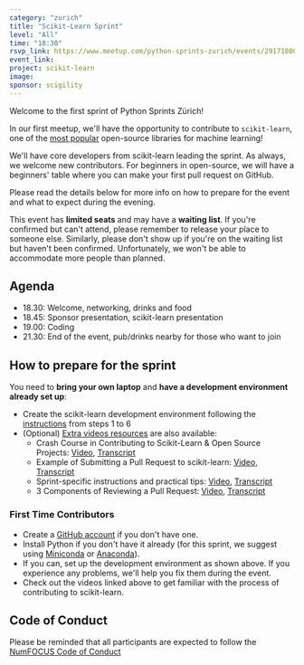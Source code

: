 ```yaml
---
category: "zurich"
title: "Scikit-Learn Sprint"
level: "All"
time: "18:30"
rsvp_link: https://www.meetup.com/python-sprints-zurich/events/291718007/
event_link:
project: scikit-learn
image:
sponsor: scigility
---
```


Welcome to the first sprint of Python Sprints Zürich!

In our first meetup, we'll have the opportunity to contribute to `scikit-learn`, one of the [most popular](https://www.kaggle.com/kaggle-survey-2022) open-source libraries for machine learning!

We'll have core developers from scikit-learn leading the sprint. As always, we welcome new contributors. For beginners in open-source, we will have a beginners' table where you can make your first pull request on GitHub.

Please read the details below for more info on how to prepare for the event and what to expect during the evening.

This event has **limited seats** and may have a **waiting list**. If you're confirmed but can't attend, please remember to release your place to someone else. Similarly, please don't show up if you're on the waiting list but haven't been confirmed. Unfortunately, we won't be able to accommodate more people than planned.


Agenda
------

- 18.30: Welcome, networking, drinks and food
- 18.45: Sponsor presentation, scikit-learn presentation
- 19.00: Coding
- 21.30: End of the event, pub/drinks nearby for those who want to join


How to prepare for the sprint
-----------------------------

You need to **bring your own laptop** and **have a development environment already set up**:

- Create the scikit-learn development environment following the [instructions](https://scikit-learn.org/dev/developers/contributing.html#how-to-contribute) from steps 1 to 6
- (Optional) [Extra videos resources](https://scikit-learn.org/dev/developers/contributing.html#video-resources) are also available:
    - Crash Course in Contributing to Scikit-Learn & Open Source Projects: [Video](https://youtu.be/5OL8XoMMOfA), [Transcript](https://github.com/data-umbrella/event-transcripts/blob/main/2020/05-andreas-mueller-contributing.md)
    - Example of Submitting a Pull Request to scikit-learn: [Video](https://youtu.be/PU1WyDPGePI), [Transcript](https://github.com/data-umbrella/event-transcripts/blob/main/2020/06-reshama-shaikh-sklearn-pr.md)
    - Sprint-specific instructions and practical tips: [Video](https://youtu.be/p_2Uw2BxdhA), [Transcript](https://github.com/data-umbrella/data-umbrella-scikit-learn-sprint/blob/master/3_transcript_ACM_video_vol2.md)
    - 3 Components of Reviewing a Pull Request: [Video](https://youtu.be/dyxS9KKCNzA), [Transcript](https://github.com/data-umbrella/event-transcripts/blob/main/2021/27-thomas-pr.md)

### First Time Contributors

- Create a [GitHub account](https://github.com) if you don't have one.
- Install Python if you don't have it already (for this sprint, we suggest using [Miniconda](https://docs.conda.io/projects/conda/en/latest/user-guide/install/index.html) or [Anaconda](https://docs.anaconda.com/anaconda/install/index.html)).
- If you can, set up the development environment as shown above. If you experience any problems, we'll help you fix them during the event.
- Check out the videos linked above to get familiar with the process of contributing to scikit-learn.

Code of Conduct
---------------

Please be reminded that all participants are expected to follow the [NumFOCUS Code of Conduct](https://numfocus.org/code-of-conduct)

